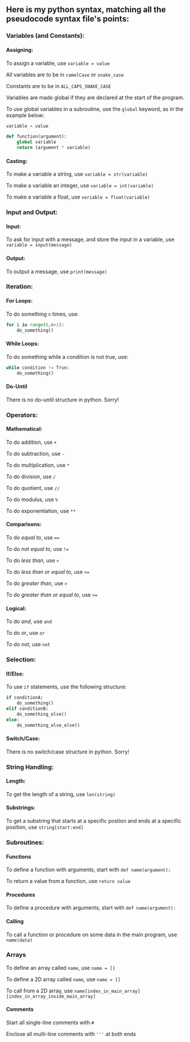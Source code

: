 ## Here is **my** python syntax, matching all the pseudocode syntax file's points:

### Variables (and Constants):
#### Assigning:
To assign a variable, use `variable = value`

All variables are to be in `camelCase` or `snake_case`

Constants are to be in `ALL_CAPS_SNAKE_CASE`

Variables are made global if they are declared at the start of the program. 

To use global variables in a subroutine, use the `global` keyword, as in the example below:
```python
variable = value

def function(argument):
    global variable
    return (argument * variable)
```

#### Casting:
To make a variable a string, use `variable = str(variable)`

To make a variable an integer, use `variable = int(variable)`

To make a variable a float, use `variable = float(variable)`

### Input and Output:
#### Input:
To ask for input with a message, and store the input in a variable, use `variable = input(message)`

#### Output:
To output a message, use `print(message)`

### Iteration:
#### For Loops:
To do something `n` times, use:
```python
for i in range(0,n+1):
    do_something()
```

#### While Loops:
To do something while a condition is not true, use:
```python
while condition != True:
    do_something()
```

#### Do-Until
There is no do-until structure in python. Sorry!

### Operators:
#### Mathematical:
To do addition, use `+`

To do subtraction, use `-`

To do multiplication, use `*`

To do division, use `/`

To do quotient, use `//`

To do modulus, use `%`

To do exponentiation, use `**`

#### Comparisons:
To do *equal to*, use `==`

To do *not equal to*, use `!=`

To do *less than*, use `<`

To do *less than or equal to*, use `<=`

To do *greater than*, use `>`

To do *greater than or equal to*, use `>=`

#### Logical:
To do *and*, use `and`

To do *or*, use `or`

To do *not*, use `not`

### Selection:
#### If/Else:
To use `if` statements, use the following structure:
```python
if conditionA:
    do_something()
elif conditionB:
    do_something_else()
else:
    do_something_else_else()
```

#### Switch/Case:
There is no switch/case structure in python. Sorry!

### String Handling:
#### Length:
To get the length of a string, use `len(string)`

#### Substrings:
To get a substring that starts at a specific postion 
and ends at a specific position, use `string[start:end]`

### Subroutines:
#### Functions
To define a function with arguments, start with `def name(argument):`

To return a value from a function, use `return value`

#### Procedures
To define a procedure with arguments, start with `def name(argument):`

#### Calling
To call a function or procedure on some data in the main program, use `name(data)`

### Arrays
To define an array called `name`, use `name = []`

To define a 2D array called `name`, use `name = []`

To call from a 2D array, use `name[index_in_main_array][index_in_array_inside_main_array]`

#### Comments
Start all single-line comments with `#`

Enclose all multi-line comments with `'''` at both ends
